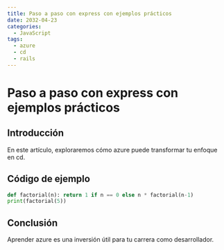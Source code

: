 ```yaml
---
title: Paso a paso con express con ejemplos prácticos
date: 2032-04-23
categories:
  - JavaScript
tags:
  - azure
  - cd
  - rails
---
```


# Paso a paso con express con ejemplos prácticos

## Introducción

En este artículo, exploraremos cómo azure puede transformar tu enfoque en cd.

## Código de ejemplo

```python
def factorial(n): return 1 if n == 0 else n * factorial(n-1)
print(factorial(5))
```

## Conclusión

Aprender azure es una inversión útil para tu carrera como desarrollador.